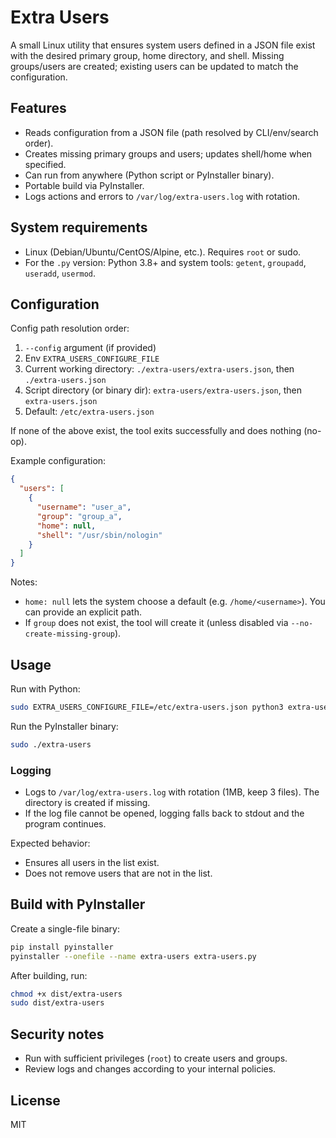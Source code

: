 
# Extra Users

A small Linux utility that ensures system users defined in a JSON file exist with the desired primary group, home directory, and shell. Missing groups/users are created; existing users can be updated to match the configuration.

## Features

- Reads configuration from a JSON file (path resolved by CLI/env/search order).
- Creates missing primary groups and users; updates shell/home when specified.
- Can run from anywhere (Python script or PyInstaller binary).
- Portable build via PyInstaller.
- Logs actions and errors to `/var/log/extra-users.log` with rotation.

## System requirements

- Linux (Debian/Ubuntu/CentOS/Alpine, etc.). Requires `root` or sudo.
- For the `.py` version: Python 3.8+ and system tools: `getent`, `groupadd`, `useradd`, `usermod`.

## Configuration

Config path resolution order:
1. `--config` argument (if provided)
2. Env `EXTRA_USERS_CONFIGURE_FILE`
3. Current working directory: `./extra-users/extra-users.json`, then `./extra-users.json`
4. Script directory (or binary dir): `extra-users/extra-users.json`, then `extra-users.json`
5. Default: `/etc/extra-users.json`

If none of the above exist, the tool exits successfully and does nothing (no-op).

Example configuration:
```json
{
  "users": [
    {
      "username": "user_a",
      "group": "group_a",
      "home": null,
      "shell": "/usr/sbin/nologin"
    }
  ]
}
```

Notes:
- `home: null` lets the system choose a default (e.g. `/home/<username>`). You can provide an explicit path.
- If `group` does not exist, the tool will create it (unless disabled via `--no-create-missing-group`).

## Usage

Run with Python:
```bash
sudo EXTRA_USERS_CONFIGURE_FILE=/etc/extra-users.json python3 extra-users.py --verbose
```

Run the PyInstaller binary:
```bash
sudo ./extra-users
```

### Logging

- Logs to `/var/log/extra-users.log` with rotation (1MB, keep 3 files). The directory is created if missing.
- If the log file cannot be opened, logging falls back to stdout and the program continues.

Expected behavior:
- Ensures all users in the list exist.
- Does not remove users that are not in the list.

## Build with PyInstaller

Create a single-file binary:
```bash
pip install pyinstaller
pyinstaller --onefile --name extra-users extra-users.py
```

After building, run:
```bash
chmod +x dist/extra-users
sudo dist/extra-users
```

## Security notes

- Run with sufficient privileges (`root`) to create users and groups.
- Review logs and changes according to your internal policies.

## License

MIT
